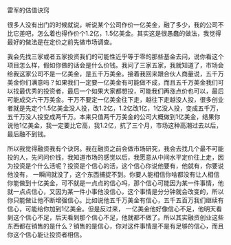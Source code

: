 
雷军的估值诀窍

很多人没有出门的时候就说，听说某个公司作价一亿美金，融了多少，我的公司不比它差吧，怎么着也得作价个1.2亿，1.5亿美金。其实这是很愚蠢的做法，我觉得最好的做法是在定价之前先做市场调查。

我会先找三家或者五家投资我们的可能性近乎等于零的那些基金去问，说你看这个项目怎么样，假如你做的话会是什么价钱。我问了三家五家，我就知道了，市场会给我这家公司不是一亿美金，是五千万美金。接着我回来跟合伙人商量说，五千万美金你们满意吗？如果我们一定要一亿美金有可能做不成，而且五千万美金我们可以找最优秀的投资者，最后一个如果大家都想投，可能我们再涨点价也可以，最后可能成交六干万美金。干万不要定一亿美金往下走，越往下走越没人投，很多创业者就是先定个1.5亿美金没人投，改1.2亿，1.2亿改1亿，1亿没人投，变成五千万，五千万没人投变成两千万。本来只值两千万美金的公司大概做到1亿美金，结果你说他1亿美金，我一定要比它高，我1.2亿，抗了三个月，市场这种高潮过去以后，最后融不到钱。

所以我觉得融资我有个诀窍。我在融资之前会做市场研究，我会去找几个最不可能投的人，先问问价钱，我知道市场的感觉以后，我愿意从中间水平定价往上走，因为投资是个什么活呢？投资是个信心的活，这个信心你说他要有，他就有，你要说他没有， 一瞬间就没了，这个东西捕捉不到。你要人能相信你啥都没有让人相信你能做到十亿美金，可不就是一点点的信心吗，那个信心可能因为某一件事情，他就一点点信心，又因为某一件小事他没信心，这个事情是分分钟就会改变的，所以你只能做让他不断增强信心。比如说他五千万美金有信心，五千五百万我们继续有信心，可能给你加到1亿美金。但是反过来， 一亿美金他好像信心不足，他明天看到这个信心不足，后天看到那个信心不足，他就都不做了。所以其实融资创业这些东西都在销售的是什么？销售的是信心，你对这件事情是不是有足够的信心，而且你这个信心能让投资者相信。
